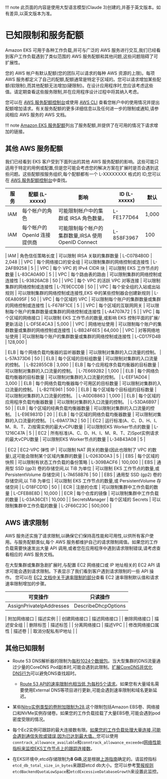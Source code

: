 
!!! note
    此页面的内容是使用大型语言模型(Claude 3)创建的,并基于英文版本。如有差异,以英文版本为准。

# 已知限制和服务配额
Amazon EKS 可用于各种工作负载,并可与广泛的 AWS 服务进行交互,我们已经看到客户工作负载遇到了类似范围的 AWS 服务配额和其他问题,这些问题阻碍了可扩展性。

您的 AWS 帐户有默认配额(您的团队可以请求的每种 AWS 资源的上限)。每项 AWS 服务都定义了自己的配额,配额通常是特定于区域的。您可以请求增加某些配额(软限制),而其他配额无法增加(硬限制)。在设计应用程序时,您应该考虑这些值。请定期查看这些服务限制,并在应用程序设计过程中将其纳入考虑。

您可以在 [AWS 服务配额控制台](https://docs.aws.amazon.com/AWSEC2/latest/UserGuide/ec2-resource-limits.html#request-increase)或使用 [AWS CLI](https://repost.aws/knowledge-center/request-service-quota-increase-cli) 查看您帐户中的使用情况并提出配额增加请求。有关服务配额的更多详细信息以及任何进一步的限制或通知,请参阅相应 AWS 服务的 AWS 文档。

!!! note
    [Amazon EKS 服务配额](https://docs.aws.amazon.com/eks/latest/userguide/service-quotas.html)列出了服务配额,并提供了在可用的情况下请求增加的链接。

## 其他 AWS 服务配额
我们已经看到 EKS 客户受到下面列出的其他 AWS 服务配额的影响。这些可能只适用于特定的用例或配置,但是您可能会考虑您的解决方案在扩展时是否会遇到这些问题。这些配额按服务组织,每个配额都有一个 L-XXXXXXXX 格式的 ID,您可以在 [AWS 服务配额控制台](https://docs.aws.amazon.com/AWSEC2/latest/UserGuide/ec2-resource-limits.html#request-increase)中查找。

| 服务 | 配额 (L-xxxxx) | **影响** | **ID (L-xxxxx)** | 默认 |
| ---- | -------------- | --------- | ---------------- | ----- |
| IAM  | 每个帐户的角色 | 可能限制帐户中的集群或 IRSA 角色数量。 | L-FE177D64 | 1,000 |
| IAM  | 每个帐户的 OpenId 连接提供商 | 可能限制每个帐户的集群数量,IRSA 使用 OpenID Connect | L-858F3967 | 100 |

| IAM            | 角色信任策略长度                                                                   | 可以限制 IRSA 关联的集群数量                                        | L-C07B4B0D       | 2,048   |
| VPC            | 每个网络接口的安全组                                                      | 可以限制集群的网络控制或连接性                                           | L-2AFB9258       | 5       |
| VPC            | 每个 VPC 的 IPv4 CIDR 块                                                                   | 可以限制 EKS 工作节点的数量                                                                           | L-83CA0A9D       | 5       |
| VPC            | 每个路由表的路由                                                                     | 可以限制集群的网络控制或连接性                                           | L-93826ACB       | 50      |
| VPC            | 每个 VPC 的活跃 VPC 对等连接                                                     | 可以限制集群的网络控制或连接性                                           | L-7E9ECCDB       | 50      |
| VPC            | 每个安全组的入站或出站规则                                              | 可以限制集群的网络控制或连接性,EKS 中的某些控制器会创建新规则 | L-0EA8095F       | 50      |
| VPC            | 每个区域的 VPC                                                                            | 可以限制每个账户的集群数量或集群的网络控制或连接性                     | L-F678F1CE       | 5       |
| VPC            | 每个区域的互联网网关                                                               | 可以限制每个账户的集群数量或集群的网络控制或连接性                     | L-A4707A72       | 5       |
| VPC            | 每个区域的网络接口                                                              | 可以限制 EKS 工作节点的数量,或影响 EKS 控制平面的扩展/更新活动                   | L-DF5E4CA3       | 5,000   |
| VPC            | 网络地址使用                                                                      | 可以限制每个账户的集群数量或集群的网络控制或连接性                     | L-BB24F6E5       | 64,000  |
| VPC            | 对等网络地址使用                                                               | 可以限制每个账户的集群数量或集群的网络控制或连接性                     | L-CD17FD4B       | 128,000 |

| ELB            | 每个网络负载均衡器的监听器数量                                                        | 可以限制对集群的入口流量的控制。                                                           | L-57A373D6       | 50      |
| ELB            | 每个区域的目标组数量                                                                   | 可以限制对集群的入口流量的控制。                                                           | L-B22855CB       | 3,000   |
| ELB            | 每个应用程序负载均衡器的目标数量                                                      | 可以限制对集群的入口流量的控制。                                                           | L-7E6692B2       | 1,000   |
| ELB            | 每个网络负载均衡器的目标数量                                                          | 可以限制对集群的入口流量的控制。                                                           | L-EEF1AD04       | 3,000   |
| ELB            | 每个网络负载均衡器每个可用区的目标数量                                                | 可以限制对集群的入口流量的控制。                                                           | L-B211E961       | 500     |
| ELB            | 每个区域每个目标组的目标数量                                                        | 可以限制对集群的入口流量的控制。                                                           | L-A0D0B863       | 1,000   |
| ELB            | 每个区域的应用程序负载均衡器数量                                                      | 可以限制对集群的入口流量的控制。                                                           | L-53DA6B97       | 50      |
| ELB            | 每个区域的经典负载均衡器数量                                                          | 可以限制对集群的入口流量的控制。                                                           | L-E9E9831D       | 20      |
| ELB            | 每个区域的网络负载均衡器数量                                                          | 可以限制对集群的入口流量的控制。                                                           | L-69A177A2       | 50      |
| EC2            | 运行标准(A、C、D、H、I、M、R、T、Z)按需实例的最大vCPU数量 | 可以限制EKS Worker节点的数量                                                                           | L-1216C47A       | 5       |
| EC2            | 所有标准(A、C、D、H、I、M、R、T、Z)Spot实例请求的最大vCPU数量  | 可以限制EKS Worker节点的数量                                                                           | L-34B43A08       | 5       |

| EC2            | EC2-VPC 弹性 IP                                                                           | 可以限制 NAT 网关的数量(因此也限制了 VPC 的数量),这可能会限制某个区域内集群的数量                | L-0263D0A3       | 5       |
| EBS            | 每个区域的快照                                                                            | 可以限制有状态工作负载的备份策略                                                               | L-309BACF6       | 100,000 |
| EBS            | 通用型 SSD (gp3) 卷的存储空间,以 TiB 为单位                                               | 可以限制 EKS 工作节点的数量,或 PersistentVolume 存储空间                                        | L-7A658B76       | 50      |
| EBS            | 通用型 SSD (gp2) 卷的存储空间,以 TiB 为单位                                               | 可以限制 EKS 工作节点的数量,或 PersistentVolume 存储空间                                         | L-D18FCD1D       | 50      |
| ECR            | 注册的仓库                                                                               | 可以限制集群中工作负载的数量                                                                   | L-CFEB8E8D       | 10,000  |
| ECR            | 每个仓库的镜像                                                                           | 可以限制集群中工作负载的数量                                                                   | L-03A36CE1       | 10,000  |
| SecretsManager | 每个区域的 Secrets                                                                       | 可以限制集群中工作负载的数量                                                                   | L-2F66C23C       | 500,000 |


## AWS 请求限制

AWS 服务还实施了请求限制,以确保它们保持高性能和可用性,以供所有客户使用。与服务配额类似,每个 AWS 服务都维护自己的请求限制阈值。如果您的工作负载需要快速发出大量 API 调用,或者您在应用程序中遇到请求限制错误,请考虑查看相应的 AWS 服务文档。

在大型集群或集群急剧扩展时,与配置 EC2 网络接口或 IP 地址相关的 EC2 API 请求可能会遇到请求限制。下表显示了我们看到客户遇到请求限制的一些 API 操作。
您可以在 [EC2 文档中关于速率限制的部分](https://docs.aws.amazon.com/AWSEC2/latest/APIReference/throttling.html)查看 EC2 速率限制默认值和请求速率限制增加的步骤。

| 可变操作                        | 只读操作                        |
| ------------------------------- | ------------------------------- |
| AssignPrivateIpAddresses        | DescribeDhcpOptions             |

| 附加网络接口 | 描述实例 |
| 创建网络接口 | 描述网络接口 |
| 删除网络接口 | 描述安全组 |
| 删除标签 | 描述标签 |
| 分离网络接口 | 描述VPC |
| 修改网络接口属性 | 描述卷 |
| 取消分配私有IP地址 | |

## 其他已知限制

* Route 53 DNS解析器的限制为[每秒1024个数据包](https://docs.aws.amazon.com/vpc/latest/userguide/vpc-dns.html#vpc-dns-limits)。当大型集群的DNS流量通过少量的CoreDNS Pod副本时,可能会遇到此限制。[扩展CoreDNS并优化DNS行为](../cluster-services/#scale-coredns)可以避免DNS查找超时。
    * [Route 53 API的速率限制也相当低,为每秒5个请求](https://docs.aws.amazon.com/Route53/latest/DeveloperGuide/DNSLimitations.html#limits-api-requests)。如果您有大量域名需要使用External DNS等项目进行更新,可能会遇到速率限制和域名更新延迟。

* 某些[Nitro实例类型的卷附加限制为28](https://docs.aws.amazon.com/AWSEC2/latest/UserGuide/volume_limits.html#instance-type-volume-limits),这个限制包括Amazon EBS卷、网络接口和NVMe实例存储卷。如果您的工作负载挂载了大量EBS卷,可能会遇到pod密度受限的情况。

* 每个Ec2实例可跟踪的最大连接数有限。[如果您的工作负载处理大量连接,可能会遇到通信失败或错误,因为已达到最大值。](https://docs.aws.amazon.com/AWSEC2/latest/UserGuide/security-group-connection-tracking.html#connection-tracking-throttling)您可以使用`conntrack_allowance_available`和`conntrack_allowance_exceeded`[网络性能指标来监控EKS工作节点上的跟踪连接数](https://docs.aws.amazon.com/AWSEC2/latest/UserGuide/monitoring-network-performance-ena.html)。

* 在EKS环境中,etcd存储限制为**8 GiB**,这是根据[上游指南](https://etcd.io/docs/v3.5/dev-guide/limit/#storage-size-limit)确定的。请监控指标`etcd_db_total_size_in_bytes`来跟踪etcd db大小。您可以参考[警报规则](https://github.com/etcd-io/etcd/blob/main/contrib/mixin/mixin.libsonnet#L213-L240)`etcdBackendQuotaLowSpace`和`etcdExcessiveDatabaseGrowth`来设置此监控。
